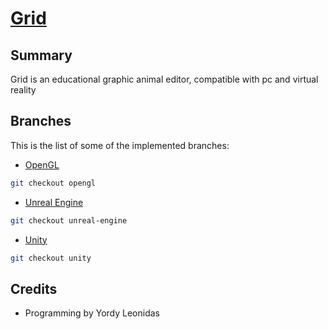 # [Grid](https://github.com/devgrids/grid)

## Summary
Grid is an educational graphic animal editor, compatible with pc and virtual reality

## Branches

This is the list of some of the implemented branches:

* [OpenGL](https://github.com)
```bash
git checkout opengl
```
* [Unreal Engine](https://github.com)
```bash
git checkout unreal-engine
```
* [Unity](https://github.com)
```bash
git checkout unity
```

## Credits

* Programming by Yordy Leonidas